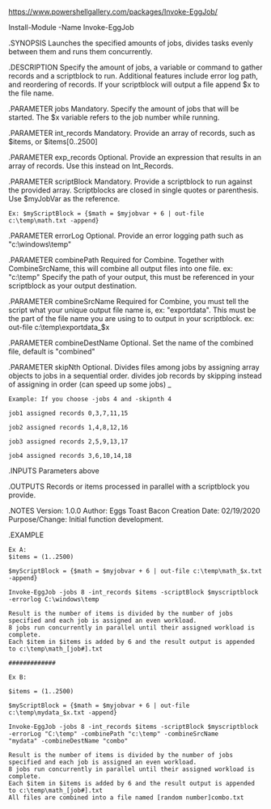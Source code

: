 https://www.powershellgallery.com/packages/Invoke-EggJob/

Install-Module -Name Invoke-EggJob

  
  .SYNOPSIS
    Launches the specified amounts of jobs, divides tasks evenly between them and runs them concurrently.
 
  .DESCRIPTION
    Specify the amount of jobs, a variable or command to gather records and a scriptblock to run.
    Additional features include error log path, and reordering of records.
    If your scriptblock will output a file append $x to the file name.
 
  .PARAMETER jobs
    Mandatory. Specify the amount of jobs that will be started. The $x variable refers to the job number while running.
 
  .PARAMETER int_records
    Mandatory. Provide an array of records, such as $items, or $items[0..2500]
 
  .PARAMETER exp_records
    Optional. Provide an expression that results in an array of records. Use this instead on Int_Records.
 
  .PARAMETER scriptBlock
    Mandatory. Provide a scriptblock to run against the provided array. Scriptblocks are closed in single quotes or parenthesis.
    Use $myJobVar as the reference.
 
    Ex: $myScriptBlock = {$math = $myjobvar + 6 | out-file c:\temp\math.txt -append}
 
  .PARAMETER errorLog
    Optional. Provide an error logging path such as "c:\windows\temp"
 
  .PARAMETER combinePath
    Required for Combine.
    Together with CombineSrcName, this will combine all output files into one file.
    ex: "c:\temp"
    Specify the path of your output, this must be referenced in your scriptblock as your output destination.
 
  .PARAMETER combineSrcName
    Required for Combine, you must tell the script what your unique output file name is, ex: "exportdata".
    This must be the part of the file name you are using to to output in your scriptblock.
    ex: out-file c:\temp\exportdata_$x
 
  .PARAMETER combineDestName
    Optional. Set the name of the combined file, default is "combined"
 
  .PARAMETER skipNth
    Optional. Divides files among jobs by assigning array objects to jobs in a sequential order.
    divides job records by skipping instead of assigning in order (can speed up some jobs) _
 
    Example: If you choose -jobs 4 and -skipnth 4
 
    job1 assigned records 0,3,7,11,15
 
    job2 assigned records 1,4,8,12,16
 
    job3 assigned records 2,5,9,13,17
 
    job4 assigned records 3,6,10,14,18
 
  .INPUTS
    Parameters above
 
  .OUTPUTS
    Records or items processed in parallel with a scriptblock you provide.
 
  .NOTES
    Version: 1.0.0
    Author: Eggs Toast Bacon
    Creation Date: 02/19/2020
    Purpose/Change: Initial function development.
 
  .EXAMPLE
     
    Ex A:
    $items = (1..2500)
 
    $myScriptBlock = {$math = $myjobvar + 6 | out-file c:\temp\math_$x.txt -append}
   
    Invoke-EggJob -jobs 8 -int_records $items -scriptBlock $myscriptblock -errorlog C:\windows\temp
   
    Result is the number of items is divided by the number of jobs specified and each job is assigned an even workload.
    8 jobs run concurrently in parallel until their assigned workload is complete.
    Each $item in $items is added by 6 and the result output is appended to c:\temp\math_[job#].txt
 
    #############
 
    Ex B:
     
    $items = (1..2500)
 
    $myScriptBlock = {$math = $myjobvar + 6 | out-file c:\temp\mydata_$x.txt -append}
   
    Invoke-EggJob -jobs 8 -int_records $items -scriptBlock $myscriptblock -errorLog "C:\temp" -combinePath "c:\temp" -combineSrcName         "mydata" -combineDestName "combo"
   
    Result is the number of items is divided by the number of jobs specified and each job is assigned an even workload.
    8 jobs run concurrently in parallel until their assigned workload is complete.
    Each $item in $items is added by 6 and the result output is appended to c:\temp\math_[job#].txt
    All files are combined into a file named [random number]combo.txt
   
